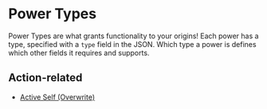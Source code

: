 # Power Types

Power Types are what grants functionality to your origins! Each power has a type, specified with a `type` field in the JSON. Which type a power is defines which other fields it requires and supports.

## Action-related
- [Active Self (Overwrite)](../power_types/active_self.md)